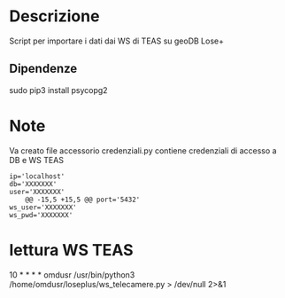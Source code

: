 # Descrizione

Script per importare i dati dai WS di TEAS su geoDB Lose+

## Dipendenze 

sudo pip3 install psycopg2


# Note 
Va creato file accessorio credenziali.py contiene credenziali di accesso a DB e WS TEAS

```
ip='localhost'
db='XXXXXXX'
user='XXXXXXX'
	@@ -15,5 +15,5 @@ port='5432'
ws_user='XXXXXXX'
ws_pwd='XXXXXXX'
```

# lettura WS TEAS
10 *    * * *  omdusr   /usr/bin/python3 /home/omdusr/loseplus/ws_telecamere.py  > /dev/null 2>&1
